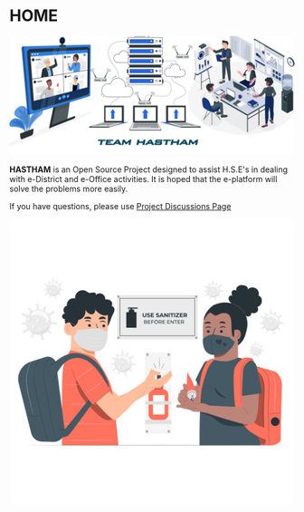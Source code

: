 # HOME

![](.gitbook/assets/bg2.jpg)

  **HASTHAM** is an Open Source Project designed to assist H.S.E's in dealing with e-District and e-Office activities. It is hoped that the e-platform will solve the problems more easily.

If you have questions, please use [Project Discussions Page](https://github.com/hasthamalp/LOCKALP/discussions)

![](.gitbook/assets/kids-using-hand-sanitizer-at-school-pana.png)

